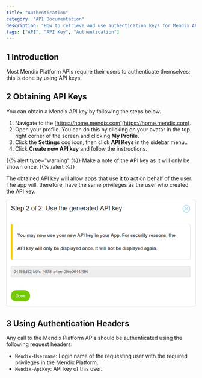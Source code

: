 ```yaml
---
title: "Authentication"
category: "API Documentation"
description: "How to retrieve and use authentication keys for Mendix APIs"
tags: ["API", "API Key", "Authentication"]
---
```


## 1 Introduction

Most Mendix Platform APIs require their users to authenticate themselves; this is done by using API keys.

## 2 Obtaining API Keys

You can obtain a Mendix API key by following the steps below.

1.  Navigate to the [https://home.mendix.com](https://home.mendix.com).
2.  Open your profile. You can do this by clicking on your avatar in the top right corner of the screen and clicking **My Profile**.
3.  Click the **Settings** cog icon, then click **API Keys** in the sidebar menu..
4.  Click **Create new API key** and follow the instructions.

{{% alert type="warning" %}}
Make a note of the API key as it will only be shown once.
{{% /alert %}}

The obtained API key will allow apps that use it to act on behalf of the user. The app will, therefore, have the same privileges as the user who created the API key.

![](attachments/131088/425985.png)

## 3 Using Authentication Headers

Any call to the Mendix Platform APIs should be authenticated using the following request headers:

*   `Mendix-Username`: Login name of the requesting user with the required privileges in the Mendix Platform.
*   `Mendix-ApiKey`: API key of this user.

